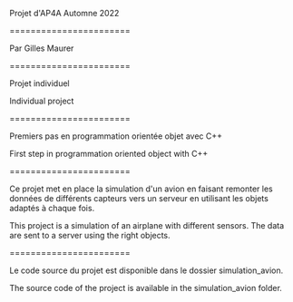 Projet d'AP4A Automne 2022

=======================

Par Gilles Maurer

=======================

Projet individuel

Individual project

=======================

Premiers pas en programmation orientée objet avec C++

First step in programmation oriented object with C++ 

=======================

Ce projet met en place la simulation d'un avion en faisant remonter les données de différents capteurs vers un serveur en utilisant les objets adaptés à chaque fois. 

This project is a simulation of an airplane with different sensors. The data are sent to a server using the right objects.

=======================

Le code source du projet est disponible dans le dossier simulation_avion.

The source code of the project is available in the simulation_avion folder.



